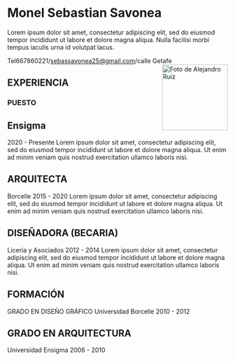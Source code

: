    # Monel Sebastian Savonea 
Lorem ipsum dolor sit amet, consectetur adipiscing elit,
sed do eiusmod tempor incididunt ut labore 
et dolore magna aliqua. Nulla facilisi morbi tempus iaculis urna id volutpat lacus.

Tel667860221/sebassavonea25@gmail.com/calle Getafe
<img src="https://static9.depositphotos.com/1518767/1121/i/950/depositphotos_11213282-stock-photo-portrait-of-a-man-hiding.jpg" alt="Foto de Alejandro Ruiz" style="float: right; width: 150px; height: auto; margin-left: 20px;"/>

## EXPERIENCIA ##

### PUESTO ###


 ## Ensigma ##
2020 - Presente
Lorem ipsum dolor sit amet, consectetur adipiscing elit, sed do eiusmod tempor incididunt ut labore et dolore magna aliqua. Ut enim ad minim veniam quis nostrud exercitation ullamco laboris nisi.

## ARQUITECTA ##
Borcelle
2015 - 2020
Lorem ipsum dolor sit amet, consectetur adipiscing elit, sed do eiusmod tempor incididunt ut labore et dolore magna aliqua. Ut enim ad minim veniam quis nostrud exercitation ullamco laboris nisi.

## DISEÑADORA (BECARIA) ##
Liceria y Asociados
2012 - 2014
Lorem ipsum dolor sit amet, consectetur adipiscing elit, sed do eiusmod tempor incididunt ut labore et dolore magna aliqua. Ut enim ad minim veniam quis nostrud exercitation ullamco laboris nisi.

## FORMACIÓN ##
GRADO EN DISEÑO GRÁFICO
Universidad Borcelle
2010 - 2012

## GRADO EN ARQUITECTURA ##
Universidad Ensigma
2006 - 2010
